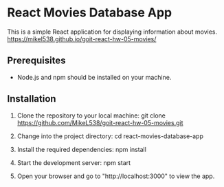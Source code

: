 # React Movies Database App

This is a simple React application for displaying information about movies.
https://mikel538.github.io/goit-react-hw-05-movies/

## Prerequisites

- Node.js and npm should be installed on your machine.

## Installation

1. Clone the repository to your local machine: git clone
   https://github.com/MikeL538/goit-react-hw-05-movies.git

2. Change into the project directory: cd react-movies-database-app

3. Install the required dependencies: npm install

4. Start the development server: npm start

5. Open your browser and go to "http://localhost:3000" to view the app.
